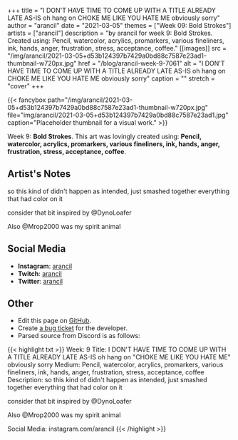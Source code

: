+++
title =       "I DON'T HAVE TIME TO COME UP WITH A TITLE ALREADY LATE AS-IS oh hang on CHOKE ME LIKE YOU HATE ME obviously sorry"
author =      "arancil"
date =        "2021-03-05"
themes =      ["Week 09: Bold Strokes"]
artists =     ["arancil"]
description = "by arancil for week 9: Bold Strokes. Created using: Pencil, watercolor, acrylics, promarkers, various fineliners, ink, hands, anger, frustration, stress, acceptance, coffee."
[[images]]
      src = "/img/arancil/2021-03-05+d53b124397b7429a0bd88c7587e23ad1-thumbnail-w720px.jpg"
      href = "/blog/arancil-week-9-7061"
      alt = "I DON'T HAVE TIME TO COME UP WITH A TITLE ALREADY LATE AS-IS oh hang on CHOKE ME LIKE YOU HATE ME obviously sorry"
      caption = ""
      stretch = "cover"
+++


{{< fancybox path="/img/arancil/2021-03-05+d53b124397b7429a0bd88c7587e23ad1-thumbnail-w720px.jpg" file="img/arancil/2021-03-05+d53b124397b7429a0bd88c7587e23ad1.jpg" caption="Placeholder thumbnail for a visual work." >}}


Week 9: **Bold Strokes**. This art was lovingly created using: **Pencil, watercolor, acrylics, promarkers, various fineliners, ink, hands, anger, frustration, stress, acceptance, coffee**.

## Artist's Notes

so this kind of didn't happen as intended, just smashed together everything that had color on it

consider that bit inspired by @DynoLoafer 

Also @Mrop2000 was my spirit animal

## Social Media

- **Instagram**: <a href='https://instagram.com/arancil' target='_blank'>arancil</a>
- **Twitch**: <a href='https://twitch.tv/arancil' target='_blank'>arancil</a>
- **Twitter**: <a href='https://twitter.com/arancil' target='_blank'>arancil</a>

## Other

- Edit this page on [GitHub](https://github.com/teaminkling/web-refresh/edit/main/content/blog/arancil-week-9-7061.md).
- Create [a bug ticket](https://github.com/teaminkling/web-refresh/issues/new?assignees=&labels=bug&template=problem-report.md&title=) for the developer.
- Parsed source from Discord is as follows:

{{< highlight txt >}}
Week: 9
Title: I DON'T HAVE TIME TO COME UP WITH A TITLE ALREADY LATE AS-IS oh hang on "CHOKE ME LIKE YOU HATE ME" obviously sorry
Medium: Pencil, watercolor, acrylics, promarkers, various fineliners, ink, hands, anger, frustration, stress, acceptance, coffee
Description: 
so this kind of didn't happen as intended, just smashed together everything that had color on it

consider that bit inspired by @DynoLoafer 

Also @Mrop2000 was my spirit animal

Social Media: instagram.com/arancil
{{< /highlight >}}